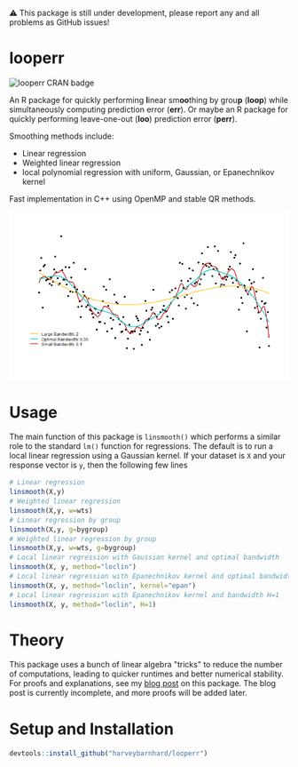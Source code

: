 :warning: This package is still under development, please report any and all problems as GitHub issues!
# looperr
<img src="https://www.r-pkg.org/badges/version/looperr" alt="looperr CRAN badge">

An R package for quickly performing **l**inear sm**oo**thing by grou**p** (**loop**) while
simultaneously computing prediction error (**err**). Or maybe an R package
for quickly performing leave-one-out (**loo**) prediction error (**perr**).

Smoothing methods include:
* Linear regression
* Weighted linear regression
* local polynomial regression with uniform, Gaussian, or Epanechnikov kernel

Fast implementation in C++ using OpenMP and stable QR methods. 

![](examples/looperr_example1.png)

# Usage
The main function of this package is `linsmooth()` which
performs a similar role to the standard `lm()` function for
regressions. The default is to run a local linear regression using
a Gaussian kernel. If your dataset is `X` and your response vector is `y`,
then the following few lines 

```r
# Linear regression
linsmooth(X,y)
# Weighted linear regression
linsmooth(X,y, w=wts)
# Linear regression by group
linsmooth(X,y, g=bygroup)
# Weighted linear regression by group
linsmooth(X,y, w=wts, g=bygroup)
# Local linear regression with Gaussian kernel and optimal bandwidth
linsmooth(X, y, method="loclin")
# Local linear regression with Epanechnikov kernel and optimal bandwidth
linsmooth(X, y, method="loclin", kernel="epan")
# Local linear regression with Epanechnikov kernel and bandwidth H=1
linsmooth(X, y, method="loclin", H=1)
```

# Theory
This package uses a bunch of linear algebra "tricks" to reduce
the number of computations, leading to quicker runtimes
and better numerical stability. For proofs and explanations,
see my
[blog post](https://harveybarnhard.com/posts/evaluating-prediction-error.html)
on this package. The blog post is currently incomplete, and
more proofs will be added later.

# Setup and Installation

```r
devtools::install_github("harveybarnhard/looperr")
```
